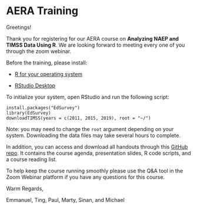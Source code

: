 # AERA Training 

Greetings! 

Thank you for registering for our AERA course on **Analyzing NAEP and TIMSS Data Using R**. We are looking forward to meeting every one of you through the zoom webinar.  

Before the training, please install: 

- [R for your operating system](https://www.r-project.org/) 

- [RStudio Desktop](https://www.rstudio.com/products/rstudio/)  

To initialize your system, open RStudio and run the following script:
```
install.packages("EdSurvey")
library(EdSurvey)
downloadTIMSS(years = c(2011, 2015, 2019), root = "~/")
```
Note: you may need to change the `root` argument depending on your system. Downloading the data files may take several hours to complete.

In addition, you can access and download all handouts through this [GitHub repo](https://github.com/American-Institutes-for-Research/2022-AERA-EdSurvey-Training). It contains the course agenda, presentation slides, R code scripts, and a course reading list. 

To help keep the course running smoothly please use the Q&A tool in the Zoom Webinar platform if you have any questions for this course. 

Warm Regards, 

Emmanuel, Ting, Paul, Marty, Sinan, and Michael
